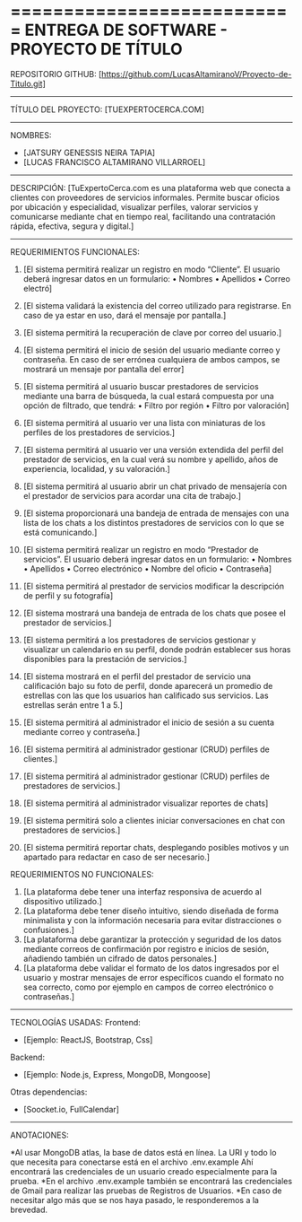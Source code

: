===========================
ENTREGA DE SOFTWARE - PROYECTO DE TÍTULO
===========================

REPOSITORIO GITHUB:
[https://github.com/LucasAltamiranoV/Proyecto-de-Titulo.git]

---------------------------
TÍTULO DEL PROYECTO:
[TUEXPERTOCERCA.COM]

---------------------------
NOMBRES:
- [JATSURY GENESSIS NEIRA TAPIA]
- [LUCAS FRANCISCO ALTAMIRANO VILLARROEL]

---------------------------
DESCRIPCIÓN:
[TuExpertoCerca.com es una plataforma web que conecta a clientes con proveedores de servicios informales. 
Permite buscar oficios por ubicación y especialidad, visualizar perfiles, valorar servicios y comunicarse 
mediante chat en tiempo real, facilitando una contratación rápida, efectiva, segura y digital.]

---------------------------
REQUERIMIENTOS FUNCIONALES:
1. [El sistema permitirá realizar un registro en modo
“Cliente”. El usuario deberá ingresar datos en un formulario:
• Nombres
• Apellidos
• Correo electró]
2. [El sistema validará la existencia del correo utilizado para registrarse. En caso de ya estar en uso, dará el mensaje por pantalla.]
3. [El sistema permitirá la recuperación de clave por correo del usuario.]
4. [El sistema permitirá el inicio de sesión del usuario mediante correo y contraseña. En caso de ser errónea cualquiera de ambos campos, se mostrará un mensaje por pantalla del error]
5. [El sistema permitirá al usuario buscar prestadores de servicios mediante una barra de búsqueda, la cual estará compuesta por una opción de filtrado, que tendrá:
• Filtro por región
• Filtro por valoración]
6. [El sistema permitirá al usuario ver una lista con miniaturas de los perfiles de los prestadores de servicios.]
7. [El sistema permitirá al usuario ver una versión extendida del perfil del prestador de servicios, en la cual verá su nombre y apellido, años de experiencia, localidad, y su valoración.]
8. [El sistema permitirá al usuario abrir un chat privado de mensajería con el prestador de servicios para acordar una cita de trabajo.]
9. [El sistema proporcionará una bandeja de entrada de mensajes con una lista de los chats a los distintos prestadores de servicios con lo que se está comunicando.]

10. [El sistema permitirá realizar un registro en modo “Prestador de servicios”. El usuario deberá ingresar datos en un formulario:
• Nombres
• Apellidos
• Correo electrónico
• Nombre del oficio
• Contraseña]
11. [El sistema permitirá al prestador de servicios modificar la descripción de perfil y su fotografía]
12. [El sistema mostrará una bandeja de entrada de los chats que posee el prestador de servicios.]
13. [El sistema permitirá a los prestadores de servicios gestionar y visualizar un calendario en su perfil, donde podrán establecer sus horas disponibles para la prestación de servicios.]
14. [El sistema mostrará en el perfil del prestador de servicio una calificación bajo su foto de perfil, donde aparecerá un promedio de estrellas con las que los usuarios han calificado sus servicios. Las estrellas serán entre 1 a 5.]

15. [El sistema permitirá al administrador el inicio de sesión a su cuenta mediante correo y contraseña.]
16. [El sistema permitirá al administrador gestionar (CRUD) perfiles de clientes.]
17. [El sistema permitirá al administrador gestionar (CRUD) perfiles de prestadores de servicios.]
18. [El sistema permitirá al administrador visualizar reportes de chats]

19. [El sistema permitirá solo a clientes iniciar conversaciones en chat con prestadores de servicios.] 
20. [El sistema permitirá reportar chats, desplegando posibles motivos y un apartado para redactar en caso de ser necesario.]

REQUERIMIENTOS NO FUNCIONALES:
1. [La plataforma debe tener una interfaz responsiva de acuerdo al dispositivo utilizado.]
2. [La plataforma debe tener diseño intuitivo, siendo diseñada de forma minimalista y con la información necesaria para evitar distracciones o confusiones.]
3. [La plataforma debe garantizar la protección y seguridad de los datos mediante correos de confirmación por registro e inicios de sesión, añadiendo también un cifrado de datos personales.]
4. [La plataforma debe validar el formato de los datos ingresados por el usuario y mostrar mensajes de error específicos cuando el formato no sea correcto, como por ejemplo en campos de correo electrónico o contraseñas.]

---------------------------
TECNOLOGÍAS USADAS:
Frontend:
- [Ejemplo: ReactJS, Bootstrap, Css]

Backend:
- [Ejemplo: Node.js, Express, MongoDB, Mongoose]

Otras dependencias:
- [Soocket.io, FullCalendar]

---------------------------
ANOTACIONES:

*Al usar MongoDB atlas, la base de datos está en línea. La URI y todo lo que necesita para conectarse está en el archivo .env.example
Ahí encontrará las credenciales de un usuario creado especialmente para la prueba.
*En el archivo .env.example también se encontrará las credenciales de Gmail para realizar las pruebas de Registros de Usuarios.
*En caso de necesitar algo más que se nos haya pasado, le responderemos a la brevedad.

